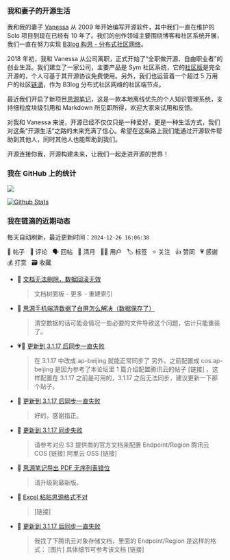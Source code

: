 ### 我和妻子的开源生活

我和我的妻子 [Vanessa](https://github.com/Vanessa219) 从 2009 年开始编写开源软件，其中我们一直在维护的 Solo 项目到现在已经有 10 年了。我们的创作领域主要围绕博客和社区系统开展，我们一直在努力实现 [B3log 构思 - 分布式社区网络](https://ld246.com/article/1546941897596)。

2018 年初，我和 Vanessa 从公司离职，正式开始了“全职做开源、自由职业者”的创业生涯。我们建立了一家公司，主要产品是 Sym 社区系统，它的[社区版](https://github.com/88250/symphony)是完全开源的，个人可基于其开源协议免费使用。另外，我们也运营着一个超过 5 万用户的社区[链滴](https://ld246.com)，作为 B3log 分布式社区网络的社区端节点。

最近我们开启了新项目[思源笔记](https://github.com/siyuan-note/siyuan)，这是一款本地离线优先的个人知识管理系统，支持细粒度块级引用和 Markdown 所见即所得，欢迎大家来试用和反馈。

对我和 Vanessa 来说，开源已经不仅仅只是一种爱好，更是一种生活方式，我们对这条“开源生活”之路的未来充满了信心。希望在这条路上我们能通过开源软件帮助到其他人，同时其他人也能帮助到我们。

开源连接你我，开源构建未来，让我们一起走进开源的世界！

### 我在 GitHub 上的统计

<a title="Hits" target="_blank" href="https://github.com/88250/88250"><img src="https://hits.b3log.org/88250/88250.svg"></a>

[![Github Stats](https://github-readme-stats.vercel.app/api?username=88250&theme=tokyonight&show_icons=true)](https://github.com/88250)

<!--events start -->

### 我在链滴的近期动态

每天自动刷新，最近更新时间：`2024-12-26 16:06:38`

📝 帖子 &nbsp; 💬 评论 &nbsp; 🗣 回帖 &nbsp; 🌙 清月 &nbsp; 👨‍💻 用户 &nbsp; 🏷️ 标签 &nbsp; ⭐️ 关注 &nbsp; 👍 赞同 &nbsp; 💗 感谢 &nbsp; 💰 打赏 &nbsp; 🗃 收藏

* 💬 [文档无法删除，数据回滚无效](https://ld246.com/article/1735198190254/comment/1735199162382#comments)

  > 文档树面板 - 更多 - 重建索引
* 💬 [思源手机端清数据了白屏怎么解决（数据保存了）](https://ld246.com/article/1735138860075/comment/1735184641319#comments)

  > 清空数据的话可能会情况一些必要的文件导致这个问题，估计只能重装了。
* 💗💬 [更新到 3.1.17 后同步一直失败](https://ld246.com/article/1735054998401/comment/1735184292508#comments)

  > 在 3.1.17 中改成 ap-beijing 就能正常同步了 另外，之前配置成 cos.ap-beijing 是因为参考了本论坛里 1 篇介绍配置腾讯云的帖子 [链接] ，这样配置在 3.1.17 之前是可用的，3.1.17 之后无法同步，建议更新一下那个贴子。
* 💬 [更新到 3.1.17 后同步一直失败](https://ld246.com/article/1735054998401/comment/1735184343457#comments)

  > 好的，感谢指正。
* 💬 [更新到 3.1.17 同步失败](https://ld246.com/article/1735095239975/comment/1735180801528#comments)

  > 请参考对应 S3 提供商的官方文档来配置 Endpoint/Region 腾讯云 COS [链接] 阿里云 OSS [链接]
* 💬 [思源笔记导出 PDF 无序列表错位](https://ld246.com/article/1735180143862/comment/1735180354905#comments)

  > 请升级到最新版。
* 💬 [Excel 粘贴思源格式不对](https://ld246.com/article/1735179661864/comment/1735180082999#comments)

  > [链接]
* 💬 [更新到 3.1.17 后同步一直失败](https://ld246.com/article/1735054998401/comment/1735179990209#comments)

  > 我找了下腾讯云对象存储文档，里面的 Endpoint/Region 是这样的格式： [图片] 具体细节可参考该文档 [链接]


<!--events end -->
